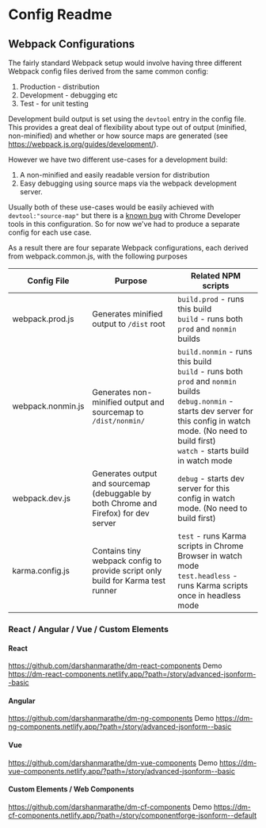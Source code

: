 # Config Readme

## Webpack Configurations

The fairly standard Webpack setup would involve having three different Webpack config files derived from the same common config:
1. Production - distribution
2. Development - debugging etc
3. Test - for unit testing

Development build output is set using the `devtool` entry in the config file. This provides a great deal of flexibility about type out of output (minified, non-minified) and whether or how source maps are generated (see https://webpack.js.org/guides/development/).


However we have two different use-cases for a development build:
1. A non-minified and easily readable version for distribution
2. Easy debugging using source maps via the webpack development server.

Usually both of these use-cases would be easily achieved with `devtool:"source-map"` but there is a [known bug](https://github.com/webpack/webpack/issues/5491) with Chrome Developer tools in this configuration. So for now we've had to produce a separate config for each use case.

As a result there are four separate Webpack configurations, each derived from webpack.common.js, with the following purposes

| Config File | Purpose | Related NPM scripts |
|-----|-----|-----|
| webpack.prod.js | Generates minified output to `/dist` root | `build.prod` - runs this build<br>`build` - runs both `prod` and `nonmin` builds
| webpack.nonmin.js | Generates non-minified output and sourcemap to `/dist/nonmin/` | `build.nonmin` - runs this build<br>`build` - runs both `prod` and `nonmin` builds<br>`debug.nonmin` - starts dev server for this config in watch mode. (No need to build first)<br>`watch` - starts build in watch mode |
| webpack.dev.js | Generates output and sourcemap (debuggable by both Chrome and Firefox) for dev server | `debug` - starts dev server for this config in watch mode. (No need to build first)
| karma.config.js | Contains tiny webpack config to provide script only build for Karma test runner | `test` - runs Karma scripts in Chrome Browser in watch mode<br>`test.headless` - runs Karma scripts once in headless mode



### React / Angular / Vue / Custom Elements

#### React
https://github.com/darshanmarathe/dm-react-components
Demo
https://dm-react-components.netlify.app/?path=/story/advanced-jsonform--basic


#### Angular
https://github.com/darshanmarathe/dm-ng-components
Demo
https://dm-ng-components.netlify.app/?path=/story/advanced-jsonform--basic

#### Vue
https://github.com/darshanmarathe/dm-vue-components
Demo 
https://dm-vue-components.netlify.app/?path=/story/advanced-jsonform--basic

#### Custom Elements / Web Components
https://github.com/darshanmarathe/dm-cf-components
Demo 
https://dm-cf-components.netlify.app/?path=/story/componentforge-jsonform--default


